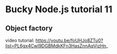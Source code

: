 ﻿# Bucky Node.js tutorial 11
## Object factory

video tutorial: https://youtu.be/foUHJo8ZTu0?list=PL6gx4Cwl9DGBMdkKFn3HasZnnAqVjzHn_
